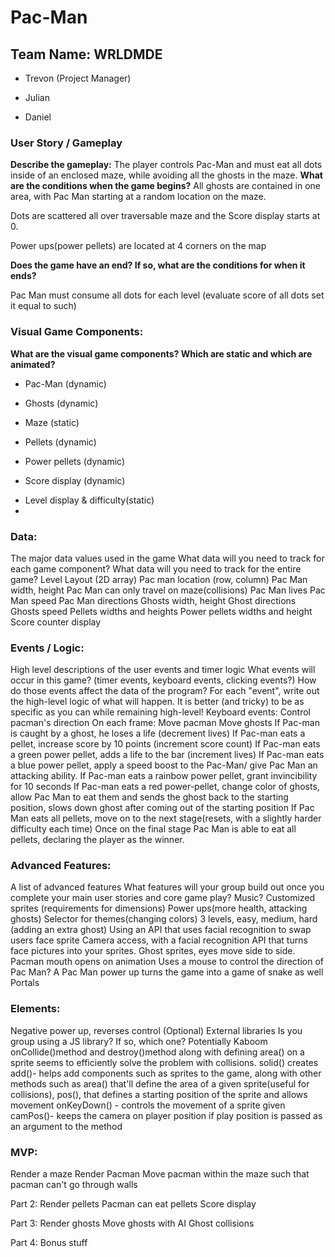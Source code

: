 # Pac-Man
## Team Name: WRLDMDE
- Trevon (Project Manager)
* Julian
+ Daniel
### User Story / Gameplay
**Describe the gameplay:**
The player controls Pac-Man and must eat all dots inside of an enclosed maze, while avoiding all the ghosts in the maze. 
**What are the conditions when the game begins?**
All ghosts are contained in one area, with Pac Man starting at a random location on the maze.

Dots are scattered all over traversable maze and the Score display starts at 0.

Power ups(power pellets) are located at 4 corners on the map

**Does the game have an end? If so, what are the conditions for when it ends?**

Pac Man must consume all dots for each level (evaluate score of all dots set it equal to such) 

### Visual Game Components:
**What are the visual game components? Which are static and which are animated?**

- Pac-Man (dynamic)
* Ghosts (dynamic)
+ Maze (static)
- Pellets (dynamic)
* Power pellets (dynamic)
+ Score display (dynamic)
- Level display & difficulty(static)
- 
### Data:
The major data values used in the game
What data will you need to track for each game component?
What data will you need to track for the entire game?
Level Layout (2D array)
Pac man location (row, column)
Pac Man width, height
Pac Man can only travel on maze(collisions)
Pac Man lives
Pac Man speed 
Pac Man directions
Ghosts width, height
Ghost directions 
Ghosts speed
Pellets widths and heights
Power pellets widths and height
Score counter display 
### Events / Logic:
High level descriptions of the user events and timer logic
What events will occur in this game? (timer events, keyboard events, clicking events?)
How do those events affect the data of the program?
For each "event", write out the high-level logic of what will happen. It is better (and tricky) to be as specific as you can while remaining high-level!
Keyboard events:
Control pacman's direction
On each frame:
Move pacman
Move ghosts
If Pac-man is caught by a ghost, he loses a life (decrement lives)
If Pac-man eats a pellet, increase score by 10 points (increment score count)
If Pac-man eats a green power pellet, adds a life to the bar (increment lives)
If Pac-man eats a blue power pellet, apply a speed boost to the Pac-Man/ give Pac Man an attacking ability.
If Pac-man eats a rainbow power pellet, grant invincibility for 10 seconds
If Pac-man eats a red power-pellet, change color of ghosts, allow Pac Man to eat them and sends the ghost back to the starting position, slows down ghost after coming out of the starting position
If Pac Man eats all pellets, move on to the next stage(resets, with a slightly harder difficulty each time)
Once on the final stage Pac Man is able to eat all pellets, declaring the player as the winner.
### Advanced Features:
A list of advanced features
What features will your group build out once you complete your main user stories and core game play?
Music?
Customized sprites (requirements for dimensions) 
Power ups(more health, attacking ghosts)
Selector for themes(changing colors)
3 levels, easy, medium, hard (adding an extra ghost) 
Using an API that uses facial recognition to swap users face sprite 
Camera access, with a facial recognition API that turns face pictures into your sprites. Ghost sprites, eyes move side to side. Pacman mouth opens on animation
Uses a mouse to control the direction of Pac Man?
A Pac Man power up turns the game into a game of snake as well
Portals
### Elements:
Negative power up, reverses control 
(Optional) External libraries
Is you group using a JS library? If so, which one?
Potentially Kaboom
onCollide()method and destroy()method along with defining area() on a sprite seems to efficiently solve the problem with collisions.
solid() creates 
add()- helps add components such as sprites to the game, along with other methods such as area() that'll define the area of a given sprite(useful for collisions), pos(), that defines a starting position of the sprite and allows movement
onKeyDown() - controls the movement of a sprite given 
camPos()- keeps the camera on player position if play position is passed as an argument to the method


### MVP:
Render a maze
Render Pacman
Move pacman within the maze such that pacman can't go through walls

Part 2:
Render pellets
Pacman can eat pellets
Score display

Part 3:
Render ghosts
Move ghosts with AI
Ghost collisions

Part 4:
Bonus stuff
